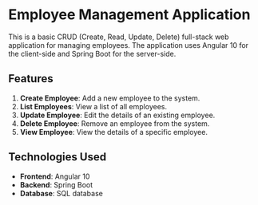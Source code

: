 # Employee Management Application

This is a basic CRUD (Create, Read, Update, Delete) full-stack web application for managing employees. The application uses Angular 10 for the client-side and Spring Boot for the server-side.

## Features

1. **Create Employee**: Add a new employee to the system.
2. **List Employees**: View a list of all employees.
3. **Update Employee**: Edit the details of an existing employee.
4. **Delete Employee**: Remove an employee from the system.
5. **View Employee**: View the details of a specific employee.

## Technologies Used

- **Frontend**: Angular 10
- **Backend**: Spring Boot
- **Database**: SQL database

